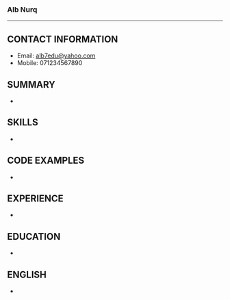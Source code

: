 ### Alb Nurq

---
## CONTACT INFORMATION
* Email: alb7edu@yahoo.com
* Mobile: 071234567890

## SUMMARY
* 

## SKILLS
*

## CODE EXAMPLES
*

## EXPERIENCE
*

## EDUCATION
*

## ENGLISH
*
